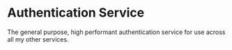 # Authentication Service

The general purpose, high performant authentication service for use across all my other services.
